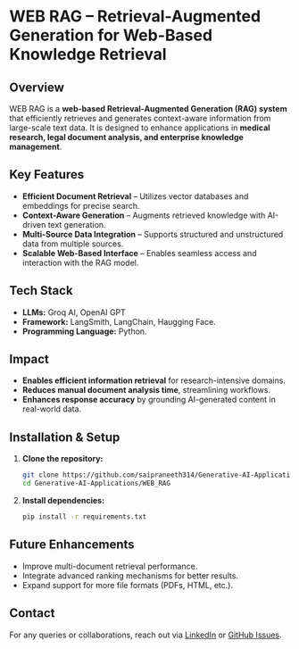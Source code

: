 # **WEB RAG – Retrieval-Augmented Generation for Web-Based Knowledge Retrieval**  

## Overview  
WEB RAG is a **web-based Retrieval-Augmented Generation (RAG) system** that efficiently retrieves and generates context-aware information from large-scale text data. It is designed to enhance applications in **medical research, legal document analysis, and enterprise knowledge management**.  

## Key Features  
- **Efficient Document Retrieval** – Utilizes vector databases and embeddings for precise search.  
- **Context-Aware Generation** – Augments retrieved knowledge with AI-driven text generation.  
- **Multi-Source Data Integration** – Supports structured and unstructured data from multiple sources.  
- **Scalable Web-Based Interface** – Enables seamless access and interaction with the RAG model.  

## Tech Stack  
- **LLMs:** Groq AI, OpenAI GPT  
- **Framework:** LangSmith, LangChain, Haugging Face.  
- **Programming Language:** Python. 

## Impact  
- **Enables efficient information retrieval** for research-intensive domains.  
- **Reduces manual document analysis time**, streamlining workflows.  
- **Enhances response accuracy** by grounding AI-generated content in real-world data.  

## Installation & Setup  
1. **Clone the repository:**  
   ```bash
   git clone https://github.com/saipraneeth314/Generative-AI-Applications.git
   cd Generative-AI-Applications/WEB_RAG
   ```
2. **Install dependencies:**  
   ```bash
   pip install -r requirements.txt
   ```

## Future Enhancements  
- Improve multi-document retrieval performance.  
- Integrate advanced ranking mechanisms for better results.  
- Expand support for more file formats (PDFs, HTML, etc.).   

##  Contact  
For any queries or collaborations, reach out via [LinkedIn](https://www.linkedin.com/in/saipraneeth314) or [GitHub Issues](https://github.com/saipraneeth314/Generative-AI-Applications/issues).  
